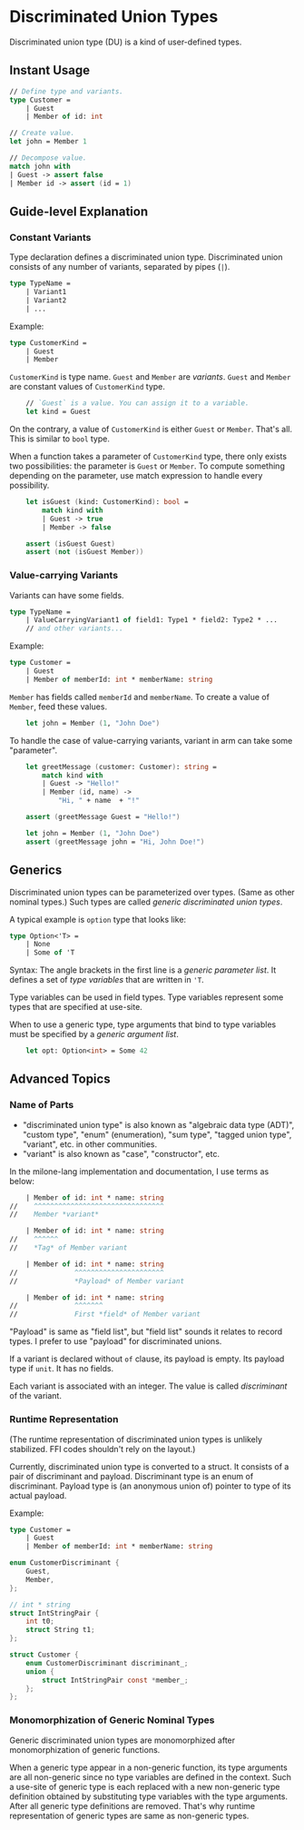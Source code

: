 # Discriminated Union Types

Discriminated union type (DU) is a kind of user-defined types.

## Instant Usage

```fsharp
// Define type and variants.
type Customer =
    | Guest
    | Member of id: int

// Create value.
let john = Member 1

// Decompose value.
match john with
| Guest -> assert false
| Member id -> assert (id = 1)
```

## Guide-level Explanation

### Constant Variants

Type declaration defines a discriminated union type. Discriminated union consists of any number of variants, separated by pipes (`|`).

```fsharp
type TypeName =
    | Variant1
    | Variant2
    | ...
```

Example:

```fsharp
type CustomerKind =
    | Guest
    | Member
```

`CustomerKind` is type name. `Guest` and `Member` are *variants*. `Guest` and `Member` are constant values of `CustomerKind` type.

```fsharp
    // `Guest` is a value. You can assign it to a variable.
    let kind = Guest
```

On the contrary, a value of `CustomerKind` is either `Guest` or `Member`. That's all. This is similar to `bool` type.

When a function takes a parameter of `CustomerKind` type, there only exists two possibilities: the parameter is `Guest` or `Member`. To compute something depending on the parameter, use match expression to handle every possibility.

```fsharp
    let isGuest (kind: CustomerKind): bool =
        match kind with
        | Guest -> true
        | Member -> false

    assert (isGuest Guest)
    assert (not (isGuest Member))
```

### Value-carrying Variants

Variants can have some fields.

```fsharp
type TypeName =
    | ValueCarryingVariant1 of field1: Type1 * field2: Type2 * ...
    // and other variants...
```

Example:

```fsharp
type Customer =
    | Guest
    | Member of memberId: int * memberName: string
```

`Member` has fields called `memberId` and `memberName`. To create a value of `Member`, feed these values.

```fsharp
    let john = Member (1, "John Doe")
```

To handle the case of value-carrying variants, variant in arm can take some "parameter".

```fsharp
    let greetMessage (customer: Customer): string =
        match kind with
        | Guest -> "Hello!"
        | Member (id, name) ->
            "Hi, " + name  + "!"

    assert (greetMessage Guest = "Hello!")

    let john = Member (1, "John Doe")
    assert (greetMessage john = "Hi, John Doe!")
```

## Generics

Discriminated union types can be parameterized over types. (Same as other nominal types.)
Such types are called *generic discriminated union types*.

A typical example is `option` type that looks like:

```fsharp
type Option<'T> =
    | None
    | Some of 'T
```

Syntax:
The angle brackets in the first line is a *generic parameter list*.
It defines a set of *type variables* that are written in `'T`.

Type variables can be used in field types.
Type variables represent some types that are specified at use-site.

When to use a generic type, type arguments that bind to type variables must be specified by a *generic argument list*.

```fsharp
    let opt: Option<int> = Some 42
```

## Advanced Topics

### Name of Parts

- "discriminated union type" is also known as "algebraic data type (ADT)", "custom type", "enum" (enumeration), "sum type", "tagged union type", "variant", etc. in other communities.
- "variant" is also known as "case", "constructor", etc.

In the milone-lang implementation and documentation, I use terms as below:

```fsharp
    | Member of id: int * name: string
//    ^^^^^^^^^^^^^^^^^^^^^^^^^^^^^^^^
//    Member *variant*

    | Member of id: int * name: string
//    ^^^^^^
//    *Tag* of Member variant

    | Member of id: int * name: string
//              ^^^^^^^^^^^^^^^^^^^^^^
//              *Payload* of Member variant

    | Member of id: int * name: string
//              ^^^^^^^
//              First *field* of Member variant
```

"Payload" is same as "field list", but "field list" sounds it relates to record types. I prefer to use "payload" for discriminated unions.

If a variant is declared without `of` clause, its payload is empty. Its payload type if `unit`. It has no fields.

Each variant is associated with an integer. The value is called *discriminant* of the variant.

### Runtime Representation

(The runtime representation of discriminated union types is unlikely stabilized. FFI codes shouldn't rely on the layout.)

Currently, discriminated union type is converted to a struct. It consists of a pair of discriminant and payload. Discriminant type is an enum of discriminant. Payload type is (an anonymous union of) pointer to type of its actual payload.

Example:

```fsharp
type Customer =
    | Guest
    | Member of memberId: int * memberName: string
```

```c
enum CustomerDiscriminant {
    Guest,
    Member,
};

// int * string
struct IntStringPair {
    int t0;
    struct String t1;
};

struct Customer {
    enum CustomerDiscriminant discriminant_;
    union {
        struct IntStringPair const *member_;
    };
};
```

### Monomorphization of Generic Nominal Types

Generic discriminated union types are monomorphized after monomorphization of generic functions.

When a generic type appear in a non-generic function, its type arguments are all non-generic since no type variables are defined in the context.
Such a use-site of generic type is each replaced with a new non-generic type definition obtained by substituting type variables with the type arguments.
After all generic type definitions are removed.
That's why runtime representation of generic types are same as non-generic types.
